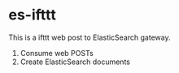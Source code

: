 # es-ifttt

This is a ifttt web post to ElasticSearch gateway.

1. Consume web POSTs
2. Create ElasticSearch documents
